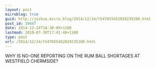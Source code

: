 ```yaml
---
layout: post
microblog: true
guid: http://joshua.micro.blog/2014/12/24/t547655452029235200.html
post_id: 39447
date: 2014-12-24T18:30:09+1100
lastmod: 2019-07-30T17:41:40+1100
type: post
url: /2014/12/24/t547655452029235200.html
---
```

WHY IS NO-ONE REPORTING ON THE RUM BALL SHORTAGES AT WESTFIELD CHERMSIDE?
